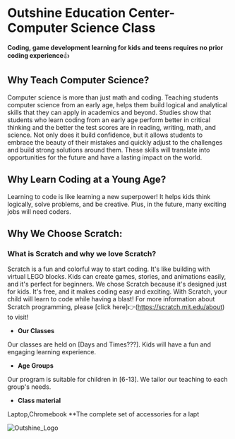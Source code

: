 # Outshine Education Center-Computer Science Class 
**Coding, game development learning for kids and teens requires no prior coding experience**:+1: 
## Why Teach Computer Science? 
Computer science is more than just math and coding. Teaching students computer science from an early age, 
helps them build logical and analytical skills that they can apply in academics and beyond. 
Studies show that students who learn coding from an early age perform better in critical thinking and the better the test scores are in reading, writing, math, and science. 
Not only does it build confidence, but it allows students to embrace the beauty of their mistakes and quickly adjust to the challenges and build strong solutions around them. These skills will translate into opportunities for the future and have a lasting impact on the world. 
## Why Learn Coding at a Young Age? 
Learning to code is like learning a new superpower! It helps kids think logically, solve problems, and be creative. 
Plus, in the future, many exciting jobs will need coders. 
## Why We Choose Scratch: 
### What is Scratch and why we love Scratch? 
Scratch is a fun and colorful way to start coding. It's like building with virtual LEGO blocks. 
Kids can create games, stories, and animations easily, and it's perfect for beginners. 
We chose Scratch because it's designed just for kids. It's free, and it makes coding easy and exciting. 
With Scratch, your child will learn to code while having a blast! 
For more information about Scratch programming, please [click here]:point_right:(https://scratch.mit.edu/about) to visit! 
+ **Our Classes**
  
Our classes are held on [Days and Times???]. Kids will have a fun and engaging learning experience.
+ **Age Groups**
 
Our program is suitable for children in [6-13]. We tailor our teaching to each group's needs. 
+ **Class material**
 
Laptop,Chromebook **The complete set of accessories for a lapt

![Outshine_Logo](https://github.com/FanShuai2022/Computer-Science/assets/122126773/40a31a94-5548-4ee0-a991-f79203b0e66c)
